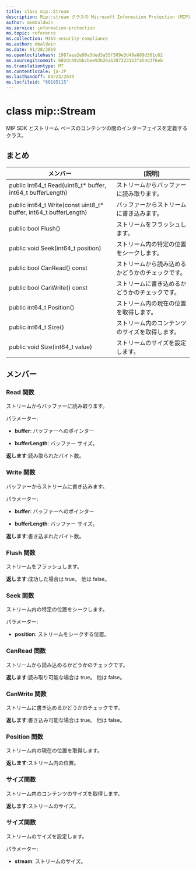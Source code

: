 ```yaml
---
title: class mip::Stream
description: Mip::stream クラスの Microsoft Information Protection (MIP) SDK について説明します。
author: msmbaldwin
ms.service: information-protection
ms.topic: reference
ms.collection: M365-security-compliance
ms.author: mbaldwin
ms.date: 01/28/2019
ms.openlocfilehash: 1987aea2e90a3ded3a55f509e3d49a689d361c62
ms.sourcegitcommit: 682dc48cbbcbee93b26ab3872231b3fa54d3f6eb
ms.translationtype: MT
ms.contentlocale: ja-JP
ms.lasthandoff: 04/23/2019
ms.locfileid: "60185115"
---
```

# <a name="class-mipstream"></a>class mip::Stream 
MIP SDK とストリーム ベースのコンテンツの間のインターフェイスを定義するクラス。
  
## <a name="summary"></a>まとめ
 メンバー                        | [説明]                                
--------------------------------|---------------------------------------------
public int64_t Read(uint8_t* buffer, int64_t bufferLength)  |  ストリームからバッファーに読み取ります。
public int64_t Write(const uint8_t* buffer, int64_t bufferLength)  |  バッファーからストリームに書き込みます。
public bool Flush()  |  ストリームをフラッシュします。
public void Seek(int64_t position)  |  ストリーム内の特定の位置をシークします。
public bool CanRead() const  |  ストリームから読み込めるかどうかのチェックです。
public bool CanWrite() const  |  ストリームに書き込めるかどうかのチェックです。
public int64_t Position()  |  ストリーム内の現在の位置を取得します。
public int64_t Size()  |  ストリーム内のコンテンツのサイズを取得します。
public void Size(int64_t value)  |  ストリームのサイズを設定します。
  
## <a name="members"></a>メンバー
  
### <a name="read-function"></a>Read 関数
ストリームからバッファーに読み取ります。

パラメーター:  
* **buffer**: バッファーへのポインター 


* **bufferLength**: バッファー サイズ。 



  
**返します**:読み取られたバイト数。
  
### <a name="write-function"></a>Write 関数
バッファーからストリームに書き込みます。

パラメーター:  
* **buffer**: バッファーへのポインター 


* **bufferLength**: バッファー サイズ。 



  
**返します**:書き込まれたバイト数。
  
### <a name="flush-function"></a>Flush 関数
ストリームをフラッシュします。

  
**返します**:成功した場合は true。 他は false。
  
### <a name="seek-function"></a>Seek 関数
ストリーム内の特定の位置をシークします。

パラメーター:  
* **position**: ストリームをシークする位置。


  
### <a name="canread-function"></a>CanRead 関数
ストリームから読み込めるかどうかのチェックです。

  
**返します**:読み取り可能な場合は true。 他は false。
  
### <a name="canwrite-function"></a>CanWrite 関数
ストリームに書き込めるかどうかのチェックです。

  
**返します**:書き込み可能な場合は true。 他は false。
  
### <a name="position-function"></a>Position 関数
ストリーム内の現在の位置を取得します。

  
**返します**:ストリーム内の位置。
  
### <a name="size-function"></a>サイズ関数
ストリーム内のコンテンツのサイズを取得します。

  
**返します**:ストリームのサイズ。
  
### <a name="size-function"></a>サイズ関数
ストリームのサイズを設定します。

パラメーター:  
* **stream**: ストリームのサイズ。

